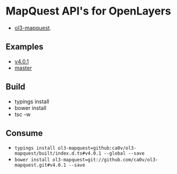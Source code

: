 # MapQuest API's for OpenLayers
* [ol3-mapquest](https://github.com/ca0v/ol3-mapquest).

## Examples

* [v4.0.1](https://rawgit.com/ca0v/ol3-mapquest/v4.0.1/rawgit.html)
* [master](https://rawgit.com/ca0v/ol3-mapquest/master/rawgit.html)

## Build

* typings install
* bower install
* tsc -w

## Consume

* `typings install ol3-mapquest=github:ca0v/ol3-mapquest/built/index.d.ts#v4.0.1 --global --save`
* `bower install ol3-mapquest=git://github.com/ca0v/ol3-mapquest.git#v4.0.1 --save`
